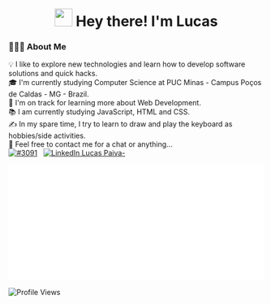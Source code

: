 <p align="center"> <h1 align="center"> <img src="https://media.giphy.com/media/hvRJCLFzcasrR4ia7z/giphy.gif" width="35px" height="35px"> Hey there! I'm Lucas</h1> </p>

### 👨🏻‍💻 About Me

💡 I like to explore new technologies and learn how to develop software solutions and quick hacks.\
🎓 I'm currently studying Computer Science at PUC Minas - Campus Poços de Caldas - MG - Brazil.\
🌱 I'm on track for learning more about Web Development.\
📚 I am currently studying JavaScript, HTML and CSS.\
✍️ In my spare time, I try to learn to draw and play the keyboard as hobbies/side activities.\
💬 Feel free to contact me for a chat or anything...\
<a href="https://discordapp.com/users/309026913555447808" target="_blank"><img src="https://img.shields.io/badge/Lucas_Paiva%233091-05122A?style=flat&logo=discord" alt="#3091" height="23"></a>&nbsp;&nbsp; <a href="https://www.linkedin.com/in/LucasSouzaPaiva/" target="_blank"><img src="https://img.shields.io/badge/-Lucas_Paiva-0077B5?style=flat&logo=linkedin&logoColor=white" alt="LinkedIn Lucas Paiva-" height="23"></a>

![Metrics](/github-metrics.svg)

![Profile Views](https://komarev.com/ghpvc/?username=LucasSPaiva&theme=default&color=blue&style=flat&label=profile+views)
